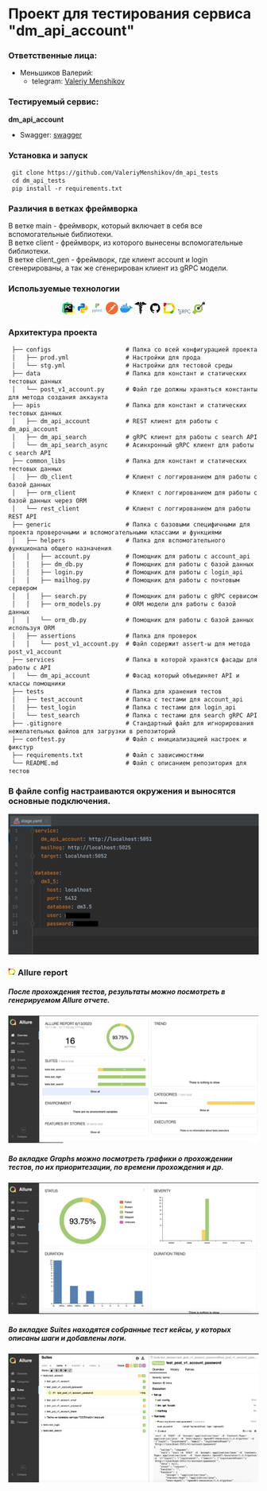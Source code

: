# Проект для тестирования сервиса "dm_api_account"


### Ответственные лица:

* Меньшиков Валерий:
  * telegram: [Valeriy Menshikov](https://t.me/valeriy_menshikov)

  

### Тестируемый сервис:
**dm_api_account**
* Swagger: [swagger](http://5.63.153.31:5051/)


### Установка и запуск
```shell
 git clone https://github.com/ValeriyMenshikov/dm_api_tests
 cd dm_api_tests
 pip install -r requirements.txt
```

### Различия в ветках фреймворка
В ветке main - фреймворк, который включает в себя все вспомогательные библиотеки.  
В ветке client - фреймворк, из которого вынесены вспомогательные библиотеки.  
В ветке client_gen - фреймворк, где клиент account и login сгенерированы, а так же сгенерирован клиент из gRPC модели.  

### Используемые технологии
<p  align="center">
  <code><img width="5%" title="Pycharm" src="images/logo_stacks/pycharm.png"></code>
  <code><img width="5%" title="Python" src="images/logo_stacks/python.png"></code>
  <code><img width="5%" title="Pytest" src="images/logo_stacks/pytest.png"></code>
  <code><img width="5%" title="Postman" src="images/logo_stacks/postman.png"></code>
  <code><img width="5%" title="Docker" src="images/logo_stacks/docker.png"></code>
  <code><img width="5%" title="Requests" src="images/logo_stacks/requests.png"></code>
  <code><img width="5%" title="GitHub" src="images/logo_stacks/github.png"></code>
  <code><img width="5%" title="Allure Report" src="images/logo_stacks/allure_report.png"></code>
  <code><img width="5%" title="gRPC" src="images/logo_stacks/grpc.png"></code>
  <code><img width="5%" title="OpenApi" src="images/logo_stacks/openapi.png"></code>
</p>

### Архитектура проекта

```
 ├── configs                     # Папка со всей конфигурацией проекта
 │   ├── prod.yml                # Настройки для прода
 │   └── stg.yml                 # Настройки для тестовой среды
 ├── data                        # Папка для констант и статических тестовых данных
 │   └── post_v1_account.py      # Файл где должны храняться константы для метода создания аккаунта
 ├── apis                        # Папка для констант и статических тестовых данных
 │   ├── dm_api_account          # REST клиент для работы с dm_api_account
 │   ├── dm_api_search           # gRPC клиент для работы с search API
 │   └── dm_api_search_async     # Асинхронный gRPC клиент для работы с search API
 ├── common_libs                 # Папка для констант и статических тестовых данных
 │   ├── db_client               # Клиент с логгированием для работы с базой данных
 │   ├── orm_client              # Клиент с логгированием для работы с базой данных через ORM
 │   └── rest_client             # Клиент с логгированием для работы REST API
 ├── generic                     # Папка с базовыми специфичными для проекта проверочными и вспомогательными классами и функциями
 │   ├── helpers                 # Папка для вспомогательного функционала общего назначения 
 │   │   ├── account.py          # Помощник для работы с account_api
 │   │   ├── dm_db.py            # Помощник для работы с базой данных
 │   │   ├── login.py            # Помощник для работы с login_api
 │   │   ├── mailhog.py          # Помощник для работы с почтовым сервером
 │   │   ├── search.py           # Помощник для работы с gRPC сервисом
 │   │   ├── orm_models.py       # ORM модели для работы с базой данных
 │   │   └── orm_db.py           # Помощник для работы с базой данных используя ORM
 │   ├── assertions              # Папка для проверок
 │   │   └── post_v1_account.py  # Файл содержит assert-ы для метода post_v1_account
 ├── services                    # Папка в которой хранятся фасады для работы с API
 │   └── dm_api_account          # Фасад который объединяет API и классы помощники
 ├── tests                       # Папка для хранения тестов
 │   ├── test_account            # Папка с тестами для account_api
 │   ├── test_login              # Папка с тестами для login_api
 │   └── test_search             # Папка с тестами для search gRPC API
 ├── .gitignore                  # Стандартный файл для игнорирования нежелательных файлов для загрузки в репозиторий
 ├── conftest.py                 # Файл с инициализацией настроек и фикстур
 ├── requirements.txt            # Файл с зависимостями
 └── README.md                   # Файл с описанием репозитория для тестов
```
### В файле config настраиваются окружения и выносятся основные подключения.
![This is an image](images/screenshots/config.png)



### <img width="3%" title="Allure Report" src="images/logo_stacks/allure_report.png"> Allure report
##### После прохождения тестов, результаты можно посмотреть в генерируемом Allure отчете.
![This is an image](images/screenshots/allure-report.png)

##### Во вкладке Graphs можно посмотреть графики о прохождении тестов, по их приоритезации, по времени прохождения и др.
![This is an image](images/screenshots/allure-graphs.png)

##### Во вкладке Suites находятся собранные тест кейсы, у которых описаны шаги и добавлены логи.
![This is an image](images/screenshots/allure-suites.png)



